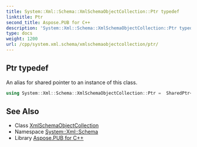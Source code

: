 ```yaml
---
title: System::Xml::Schema::XmlSchemaObjectCollection::Ptr typedef
linktitle: Ptr
second_title: Aspose.PUB for C++
description: 'System::Xml::Schema::XmlSchemaObjectCollection::Ptr typedef. An alias for shared pointer to an instance of this class in C++.'
type: docs
weight: 1200
url: /cpp/system.xml.schema/xmlschemaobjectcollection/ptr/
---
```

## Ptr typedef


An alias for shared pointer to an instance of this class.

```cpp
using System::Xml::Schema::XmlSchemaObjectCollection::Ptr =  SharedPtr<XmlSchemaObjectCollection>
```

## See Also

* Class [XmlSchemaObjectCollection](../)
* Namespace [System::Xml::Schema](../../)
* Library [Aspose.PUB for C++](../../../)
